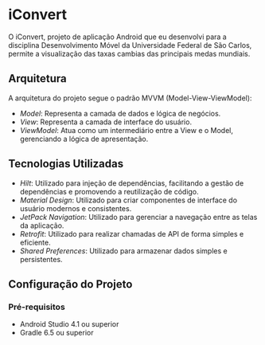 # iConvert 

O iConvert, projeto de aplicação Android que eu desenvolvi para a disciplina Desenvolvimento Móvel da Universidade Federal de São Carlos, 
permite a visualização das taxas cambias das principais medas mundiais.

## Arquitetura

A arquitetura do projeto segue o padrão MVVM (Model-View-ViewModel):

- *Model*: Representa a camada de dados e lógica de negócios.
- *View*: Representa a camada de interface do usuário.
- *ViewModel*: Atua como um intermediário entre a View e o Model, gerenciando a lógica de apresentação.

## Tecnologias Utilizadas

- *Hilt*: Utilizado para injeção de dependências, facilitando a gestão de dependências e promovendo a reutilização de código.
- *Material Design*: Utilizado para criar componentes de interface do usuário modernos e consistentes.
- *JetPack Navigation*: Utilizado para gerenciar a navegação entre as telas da aplicação.
- *Retrofit*: Utilizado para realizar chamadas de API de forma simples e eficiente.
- *Shared Preferences*: Utilizado para armazenar dados simples e persistentes.

## Configuração do Projeto

### Pré-requisitos

- Android Studio 4.1 ou superior
- Gradle 6.5 ou superior
